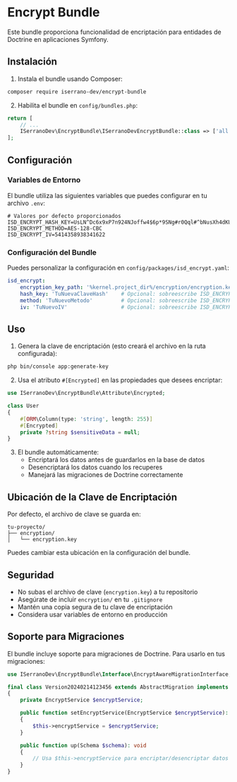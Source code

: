 # Encrypt Bundle

Este bundle proporciona funcionalidad de encriptación para entidades de Doctrine en aplicaciones Symfony.

## Instalación

1. Instala el bundle usando Composer:
```bash
composer require iserrano-dev/encrypt-bundle
```

2. Habilita el bundle en `config/bundles.php`:
```php
return [
    // ...
    ISerranoDev\EncryptBundle\ISerranoDevEncryptBundle::class => ['all' => true],
];
```

## Configuración

### Variables de Entorno

El bundle utiliza las siguientes variables que puedes configurar en tu archivo `.env`:

```env
# Valores por defecto proporcionados
ISD_ENCRYPT_HASH_KEY=UsLN^Dc6x9xP7n924NJoffw4$6p*9SNg#r0Qql#^bNusXh4dKU
ISD_ENCRYPT_METHOD=AES-128-CBC
ISD_ENCRYPT_IV=5414358938341622
```

### Configuración del Bundle

Puedes personalizar la configuración en `config/packages/isd_encrypt.yaml`:

```yaml
isd_encrypt:
    encryption_key_path: '%kernel.project_dir%/encryption/encryption.key'  # Ruta por defecto
    hash_key: 'TuNuevaClaveHash'    # Opcional: sobreescribe ISD_ENCRYPT_HASH_KEY
    method: 'TuNuevoMetodo'         # Opcional: sobreescribe ISD_ENCRYPT_METHOD
    iv: 'TuNuevoIV'                 # Opcional: sobreescribe ISD_ENCRYPT_IV
```

## Uso

1. Genera la clave de encriptación (esto creará el archivo en la ruta configurada):
```bash
php bin/console app:generate-key
```

2. Usa el atributo `#[Encrypted]` en las propiedades que desees encriptar:
```php
use ISerranoDev\EncryptBundle\Attribute\Encrypted;

class User
{
    #[ORM\Column(type: 'string', length: 255)]
    #[Encrypted]
    private ?string $sensitiveData = null;
}
```

3. El bundle automáticamente:
    - Encriptará los datos antes de guardarlos en la base de datos
    - Desencriptará los datos cuando los recuperes
    - Manejará las migraciones de Doctrine correctamente

## Ubicación de la Clave de Encriptación

Por defecto, el archivo de clave se guarda en:
```
tu-proyecto/
├── encryption/
│   └── encryption.key
```

Puedes cambiar esta ubicación en la configuración del bundle.

## Seguridad

- No subas el archivo de clave (`encryption.key`) a tu repositorio
- Asegúrate de incluir `encryption/` en tu `.gitignore`
- Mantén una copia segura de tu clave de encriptación
- Considera usar variables de entorno en producción

## Soporte para Migraciones

El bundle incluye soporte para migraciones de Doctrine. Para usarlo en tus migraciones:

```php
use ISerranoDev\EncryptBundle\Interface\EncryptAwareMigrationInterface;

final class Version20240214123456 extends AbstractMigration implements EncryptAwareMigrationInterface
{
    private EncryptService $encryptService;

    public function setEncryptService(EncryptService $encryptService): void
    {
        $this->encryptService = $encryptService;
    }

    public function up(Schema $schema): void
    {
        // Usa $this->encryptService para encriptar/desencriptar datos
    }
}
```
